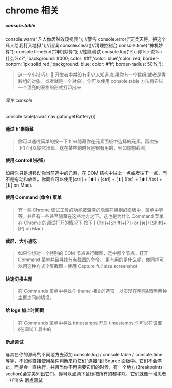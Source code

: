 # chrome 相关

##### console.table

console.warn("凡人你居然敢窥视我"); //警告
console.error("天兵天将，把这个凡人给我打入地狱");//错误
console.clear()//清理控制台
console.time("神机妙算"); console.timeEnd("神机妙算"); //性能测试
console.log('%c 你%c 说%c 什么%c?', 'background: #000; color: #fff','color: blue','color: red; border-bottom: 1px solid red','background: blue; color: #fff; border-radius: 50%;');

> 这一个小技巧在  开发者中并没有多少人知道.如果你有一个数组(或者是类数组的对象，或者就是一个对象)，你可以使用 console.table 方法将它以一个漂亮的表格的形式打印出来

###### 异步 console

console.table(await navigator.getBattery())

#### 通过'h'来隐藏

> 你可以通过简单的按一下'h'来隐藏你在元素面板中选择的元素。再次按下'h'可以使它出现。这在某些的时候是很有用的，例如你想截图，

#### 使用 control!(按钮)

如果你只是想移动你当前选中的元素，在 DOM 结构中往上一点或者往下一点，而不是拖动和放置，你同样可以使用[ctrl] + [⬆] / [ctrl] + [⬇] ([⌘] + [⬆] /[⌘] + [⬇] on Mac).

#### 使用 Command (命令) 菜单

> 有一些 Chrome 调试工具的功能被深深的隐藏在特别的面板中，菜单中等等。并且有一些甚至隐藏在这些地方之下。这也是为什么 Command 菜单
> 在 Chrome 的调试打开的情况下 按下 [ Ctrl]+[Shift]+[P] (or [⌘]+[Shift]+[P] on Mac)

#### 截屏，大小通吃

> 如果你想对一个特别的 DOM 节点进行截图，选中那个节点，打开 Command 菜单并且寻找节点截图的命令。
> 更有用的是什么呢，你同样可以用这种方式全屏截图 - 使用 Capture full size screenshot

#### 快速切换主题

> 在 Commands 菜单中寻找与 theme 相关的选项，以实现在明亮&暗黑两种主题之间的切换。

#### 给 logs 加上时间戳

> 在 Commands 菜单中寻找 timestamps 开启 timestamps.你可以在设置(在调试工具中的

#### 断点调试

与其在你的源码的不同地方去添加 console.log / console.table / console.time 等等，不如你直接使用条件判断来将它们“连接”到 Source 面板中。它们不会停止，而是会一直执行，并且当你不再需要它们的时候，有一个地方(Breakpoints section)会完美列出它们。你可以点两下鼠标把所有的都移除，它们就像一堆忍者一样消失
[断点调试](../img/chrome01.gif)
